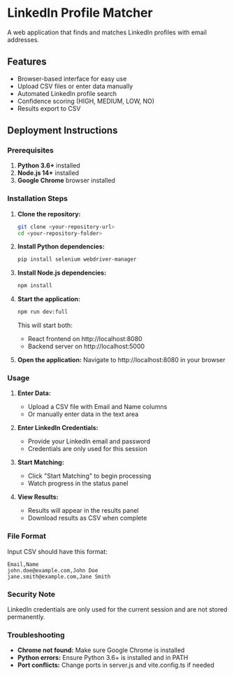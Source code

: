 # LinkedIn Profile Matcher

A web application that finds and matches LinkedIn profiles with email addresses.

## Features

- Browser-based interface for easy use
- Upload CSV files or enter data manually
- Automated LinkedIn profile search
- Confidence scoring (HIGH, MEDIUM, LOW, NO)
- Results export to CSV

## Deployment Instructions

### Prerequisites

1. **Python 3.6+** installed
2. **Node.js 14+** installed
3. **Google Chrome** browser installed

### Installation Steps

1. **Clone the repository:**
   ```bash
   git clone <your-repository-url>
   cd <your-repository-folder>
   ```

2. **Install Python dependencies:**
   ```bash
   pip install selenium webdriver-manager
   ```

3. **Install Node.js dependencies:**
   ```bash
   npm install
   ```

4. **Start the application:**
   ```bash
   npm run dev:full
   ```

   This will start both:
   - React frontend on http://localhost:8080
   - Backend server on http://localhost:5000

5. **Open the application:**
   Navigate to http://localhost:8080 in your browser

### Usage

1. **Enter Data:**
   - Upload a CSV file with Email and Name columns
   - Or manually enter data in the text area

2. **Enter LinkedIn Credentials:**
   - Provide your LinkedIn email and password
   - Credentials are only used for this session

3. **Start Matching:**
   - Click "Start Matching" to begin processing
   - Watch progress in the status panel

4. **View Results:**
   - Results will appear in the results panel
   - Download results as CSV when complete

### File Format

Input CSV should have this format:
```csv
Email,Name
john.doe@example.com,John Doe
jane.smith@example.com,Jane Smith
```

### Security Note

LinkedIn credentials are only used for the current session and are not stored permanently.

### Troubleshooting

- **Chrome not found:** Make sure Google Chrome is installed
- **Python errors:** Ensure Python 3.6+ is installed and in PATH
- **Port conflicts:** Change ports in server.js and vite.config.ts if needed